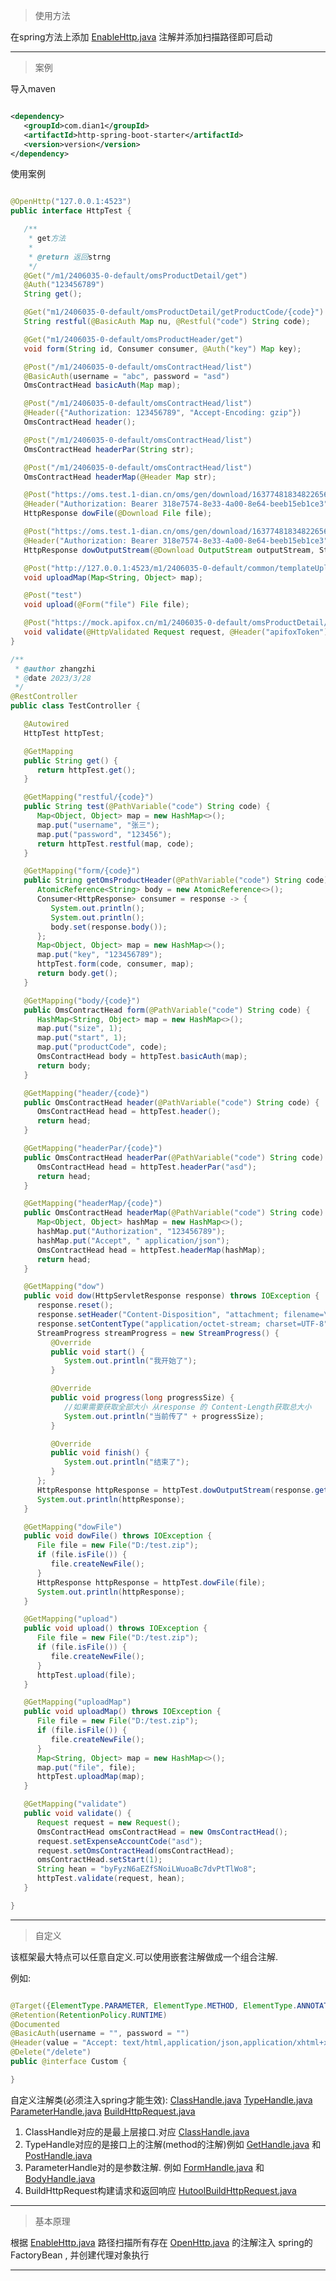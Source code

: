 > 使用方法

在spring方法上添加 [EnableHttp.java](..%2F..%2Fdian1-spring-boot-autoconfigure%2Fhttp-spring-boot-autoconfigure%2Fsrc%2Fmain%2Fjava%2Fcom%2Fdian1%2Fhttp%2Fannotate%2FEnableHttp.java)
注解并添加扫描路径即可启动

---------

> 案例

导入maven

```xml

<dependency>
   <groupId>com.dian1</groupId>
   <artifactId>http-spring-boot-starter</artifactId>
   <version>version</version>
</dependency>
```

使用案例

```java

@OpenHttp("127.0.0.1:4523")
public interface HttpTest {

   /**
    * get方法
    *
    * @return 返回strng
    */
   @Get("/m1/2406035-0-default/omsProductDetail/get")
   @Auth("123456789")
   String get();

   @Get("m1/2406035-0-default/omsProductDetail/getProductCode/{code}")
   String restful(@BasicAuth Map nu, @Restful("code") String code);

   @Get("m1/2406035-0-default/omsProductHeader/get")
   void form(String id, Consumer consumer, @Auth("key") Map key);

   @Post("/m1/2406035-0-default/omsContractHead/list")
   @BasicAuth(username = "abc", password = "asd")
   OmsContractHead basicAuth(Map map);

   @Post("/m1/2406035-0-default/omsContractHead/list")
   @Header({"Authorization: 123456789", "Accept-Encoding: gzip"})
   OmsContractHead header();

   @Post("/m1/2406035-0-default/omsContractHead/list")
   OmsContractHead headerPar(String str);

   @Post("/m1/2406035-0-default/omsContractHead/list")
   OmsContractHead headerMap(@Header Map str);

   @Post("https://oms.test.1-dian.cn/oms/gen/download/1637748183482265601")
   @Header("Authorization: Bearer 318e7574-8e33-4a00-8e64-beeb15eb1ce3")
   HttpResponse dowFile(@Download File file);

   @Post("https://oms.test.1-dian.cn/oms/gen/download/1637748183482265601")
   @Header("Authorization: Bearer 318e7574-8e33-4a00-8e64-beeb15eb1ce3")
   HttpResponse dowOutputStream(@Download OutputStream outputStream, StreamProgress streamProgress);

   @Post("http://127.0.0.1:4523/m1/2406035-0-default/common/templateUploadFile")
   void uploadMap(Map<String, Object> map);

   @Post("test")
   void upload(@Form("file") File file);

   @Post("https://mock.apifox.cn/m1/2406035-0-default/omsProductDetail/add?apifoxToken=byFyzN6aEZfSNoiLWuoaBc7dvPtTlWo8")
   void validate(@HttpValidated Request request, @Header("apifoxToken") String hean);
}

/**
 * @author zhangzhi
 * @date 2023/3/28
 */
@RestController
public class TestController {

   @Autowired
   HttpTest httpTest;

   @GetMapping
   public String get() {
      return httpTest.get();
   }

   @GetMapping("restful/{code}")
   public String test(@PathVariable("code") String code) {
      Map<Object, Object> map = new HashMap<>();
      map.put("username", "张三");
      map.put("password", "123456");
      return httpTest.restful(map, code);
   }

   @GetMapping("form/{code}")
   public String getOmsProductHeader(@PathVariable("code") String code) {
      AtomicReference<String> body = new AtomicReference<>();
      Consumer<HttpResponse> consumer = response -> {
         System.out.println();
         System.out.println();
         body.set(response.body());
      };
      Map<Object, Object> map = new HashMap<>();
      map.put("key", "123456789");
      httpTest.form(code, consumer, map);
      return body.get();
   }

   @GetMapping("body/{code}")
   public OmsContractHead form(@PathVariable("code") String code) {
      HashMap<String, Object> map = new HashMap<>();
      map.put("size", 1);
      map.put("start", 1);
      map.put("productCode", code);
      OmsContractHead body = httpTest.basicAuth(map);
      return body;
   }

   @GetMapping("header/{code}")
   public OmsContractHead header(@PathVariable("code") String code) {
      OmsContractHead head = httpTest.header();
      return head;
   }

   @GetMapping("headerPar/{code}")
   public OmsContractHead headerPar(@PathVariable("code") String code) {
      OmsContractHead head = httpTest.headerPar("asd");
      return head;
   }

   @GetMapping("headerMap/{code}")
   public OmsContractHead headerMap(@PathVariable("code") String code) {
      Map<Object, Object> hashMap = new HashMap<>();
      hashMap.put("Authorization", "123456789");
      hashMap.put("Accept", " application/json");
      OmsContractHead head = httpTest.headerMap(hashMap);
      return head;
   }

   @GetMapping("dow")
   public void dow(HttpServletResponse response) throws IOException {
      response.reset();
      response.setHeader("Content-Disposition", "attachment; filename=\"poo0054.zip\"");
      response.setContentType("application/octet-stream; charset=UTF-8");
      StreamProgress streamProgress = new StreamProgress() {
         @Override
         public void start() {
            System.out.println("我开始了");
         }

         @Override
         public void progress(long progressSize) {
            //如果需要获取全部大小 从response 的 Content-Length获取总大小
            System.out.println("当前传了" + progressSize);
         }

         @Override
         public void finish() {
            System.out.println("结束了");
         }
      };
      HttpResponse httpResponse = httpTest.dowOutputStream(response.getOutputStream(), streamProgress);
      System.out.println(httpResponse);
   }

   @GetMapping("dowFile")
   public void dowFile() throws IOException {
      File file = new File("D:/test.zip");
      if (file.isFile()) {
         file.createNewFile();
      }
      HttpResponse httpResponse = httpTest.dowFile(file);
      System.out.println(httpResponse);
   }

   @GetMapping("upload")
   public void upload() throws IOException {
      File file = new File("D:/test.zip");
      if (file.isFile()) {
         file.createNewFile();
      }
      httpTest.upload(file);
   }

   @GetMapping("uploadMap")
   public void uploadMap() throws IOException {
      File file = new File("D:/test.zip");
      if (file.isFile()) {
         file.createNewFile();
      }
      Map<String, Object> map = new HashMap<>();
      map.put("file", file);
      httpTest.uploadMap(map);
   }

   @GetMapping("validate")
   public void validate() {
      Request request = new Request();
      OmsContractHead omsContractHead = new OmsContractHead();
      request.setExpenseAccountCode("asd");
      request.setOmsContractHead(omsContractHead);
      omsContractHead.setStart(1);
      String hean = "byFyzN6aEZfSNoiLWuoaBc7dvPtTlWo8";
      httpTest.validate(request, hean);
   }

}


```

---------

> 自定义

该框架最大特点可以任意自定义.可以使用嵌套注解做成一个组合注解.

例如:

```java

@Target({ElementType.PARAMETER, ElementType.METHOD, ElementType.ANNOTATION_TYPE})
@Retention(RetentionPolicy.RUNTIME)
@Documented
@BasicAuth(username = "", password = "")
@Header(value = "Accept: text/html,application/json,application/xhtml+xml,application/xml;q=0.9,*/*;q=0.8")
@Delete("/delete")
public @interface Custom {

}
```

自定义注解类(必须注入spring才能生效):
[ClassHandle.java](..%2F..%2Fdian1-spring-boot-autoconfigure%2Fhttp-spring-boot-autoconfigure%2Fsrc%2Fmain%2Fjava%2Fcom%2Fdian1%2Fhttp%2Fhandle%2Fbase%2FClassHandle.java)
[TypeHandle.java](..%2F..%2Fdian1-spring-boot-autoconfigure%2Fhttp-spring-boot-autoconfigure%2Fsrc%2Fmain%2Fjava%2Fcom%2Fdian1%2Fhttp%2Fhandle%2Ftype%2FTypeHandle.java)
[ParameterHandle.java](..%2F..%2Fdian1-spring-boot-autoconfigure%2Fhttp-spring-boot-autoconfigure%2Fsrc%2Fmain%2Fjava%2Fcom%2Fdian1%2Fhttp%2Fhandle%2Fparameter%2FParameterHandle.java)
[BuildHttpRequest.java](http-spring-boot-autoconfigure%2Fsrc%2Fmain%2Fjava%2Fcom%2Fdian1%2Fhttp%2Fbuild%2FBuildHttpRequest.java)

1. ClassHandle对应的是最上层接口.对应
   [ClassHandle.java](http-spring-boot-autoconfigure%2Fsrc%2Fmain%2Fjava%2Fcom%2Fdian1%2Fhttp%2Fhandle%2FClassHandle.java)
2. TypeHandle对应的是接口上的注解(method的注解)例如
   [GetHandle.java](http-spring-boot-autoconfigure%2Fsrc%2Fmain%2Fjava%2Fcom%2Fdian1%2Fhttp%2Fhandle%2Fmethod%2FGetHandle.java)
   和
   [PostHandle.java](http-spring-boot-autoconfigure%2Fsrc%2Fmain%2Fjava%2Fcom%2Fdian1%2Fhttp%2Fhandle%2Fmethod%2FPostHandle.java)
3. ParameterHandle对的是参数注解.
   例如
   [FormHandle.java](http-spring-boot-autoconfigure%2Fsrc%2Fmain%2Fjava%2Fcom%2Fdian1%2Fhttp%2Fhandle%2Fparameter%2FFormHandle.java)
   和
   [BodyHandle.java](http-spring-boot-autoconfigure%2Fsrc%2Fmain%2Fjava%2Fcom%2Fdian1%2Fhttp%2Fhandle%2Fparameter%2FBodyHandle.java)
4. BuildHttpRequest构建请求和返回响应
   [HutoolBuildHttpRequest.java](http-spring-boot-autoconfigure%2Fsrc%2Fmain%2Fjava%2Fcom%2Fdian1%2Fhttp%2Fbuild%2FHutoolBuildHttpRequest.java)

---------


> 基本原理

根据
[EnableHttp.java](http-spring-boot-autoconfigure%2Fsrc%2Fmain%2Fjava%2Fcom%2Fdian1%2Fhttp%2Fannotate%2FEnableHttp.java)
路径扫描所有存在
[OpenHttp.java](http-spring-boot-autoconfigure%2Fsrc%2Fmain%2Fjava%2Fcom%2Fdian1%2Fhttp%2Fannotate%2FOpenHttp.java)
的注解注入 spring的FactoryBean , 并创建代理对象执行

---------
